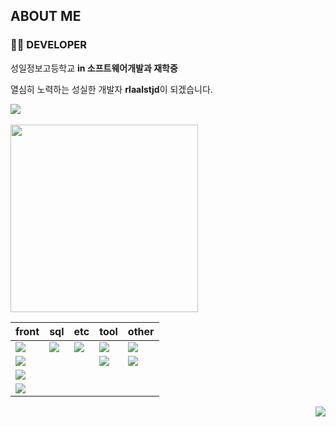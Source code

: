 ## ABOUT ME 

### 👨‍💻 DEVELOPER

 <p>성일정보고등학교 <strong> in 소프트웨어개발과 재학중</strong></p>
 <p>열심히 노력하는 성실한 개발자 <strong>rlaalstjd</strong>이 되겠습니다.</p>

<div>
<a href = "[https://dlclfh.notion.site/DLCLFH-PROFILE-113ab60c1049448dbd99cccf4ff90d16?pvs=4](https://www.notion.so/d8b02f44b71c48eabfdc0c558d0b4d92?v=867ef1d0d3c74b8bb3bd9b7c42c67250)"> <img src="https://img.shields.io/badge/Notion -white.svg?style=flat&logo=notion&logoColor=000000"> 
</a> 
</div>
<br>

<img width="300" src="https://github-readme-stats.vercel.app/api/top-langs/?username=dlclfh0404&layout=donut" />


| front | sql | etc | tool | other |
 | :------- | :--------- | :-------- | :------| :------ |
 | <img src="https://img.shields.io/badge/CSS3-white.svg?style=flat-square&logo=CSS3&logoColor=1572B6"> | <img src="https://img.shields.io/badge/Oracle-white.svg?style=flat-square&logo=oracle&logoColor=F80000"> |  <img src="https://img.shields.io/badge/Notion-white.svg?style=flat-square&logo=notion&logoColor=000000"> | <img src="https://img.shields.io/badge/vscode-white.svg?style=flat-square&logo=visualstudiocode&logoColor=007ACC"> | <img src="https://img.shields.io/badge/Python-white.svg?style=flat-square&logo=python&logoColor=3776AB">
| <img src="https://img.shields.io/badge/html5-white.svg?style=flat-square&logo=html5&logoColor=E34F26"> | | | <img src="https://img.shields.io/badge/eclipse-white.svg?style=flat-square&logo=eclipseide&logoColor=2C2255"> | <img src="https://img.shields.io/badge/Java-white.svg?style=flat-square&logo=openjdk&logoColor=FF0000">
| <img src="https://img.shields.io/badge/JS-white.svg?style=flat-square&logo=javascript&logoColor=F7DF1E"> 
| <img src="https://img.shields.io/badge/jQuery-white.svg?style=flat-square&logo=jQuery&logoColor=0769AD">

<div align="right">
<a href="https://hits.seeyoufarm.com"><img src="https://hits.seeyoufarm.com/api/count/incr/badge.svg?url=https%3A%2F%2Fgithub.com%2Fdlclfh0404%2F&count_bg=%23D9E4E9&title_bg=%231B191D&icon=pixabay.svg&icon_color=%23D5DBCD&title=%EB%B0%A9+%EB%AC%B8+%EC%9E%90&edge_flat=false"/></a>
</div>
   





   
